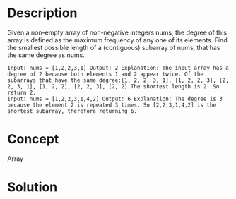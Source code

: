 # Description
Given a non-empty array of non-negative integers nums, the degree of this array is defined as the maximum frequency of any one of its elements. Find the smallest possible length of a (contiguous) subarray of nums, that has the same degree as nums.
```
Input: nums = [1,2,2,3,1] Output: 2 Explanation: The input array has a degree of 2 because both elements 1 and 2 appear twice. Of the subarrays that have the same degree:[1, 2, 2, 3, 1], [1, 2, 2, 3], [2, 2, 3, 1], [1, 2, 2], [2, 2, 3], [2, 2] The shortest length is 2. So return 2.
Input: nums = [1,2,2,3,1,4,2] Output: 6 Explanation: The degree is 3 because the element 2 is repeated 3 times. So [2,2,3,1,4,2] is the shortest subarray, therefore returning 6.
```
# Concept
Array
# Solution

```

```

